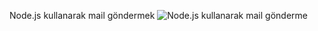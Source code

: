 Node.js kullanarak mail göndermek
![Node.js kullanarak mail gönderme](https://github.com/user-attachments/assets/4903bde5-babf-45e8-a613-35f45a2caeb7)
